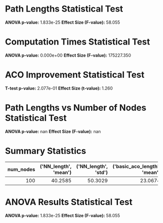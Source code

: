 # Path Lengths Statistical Test

**ANOVA p-value:** 1.833e-25
**Effect Size (F-value):** 58.055

# Computation Times Statistical Test

**ANOVA p-value:** 0.000e+00
**Effect Size (F-value):** 175227.350

# ACO Improvement Statistical Test

**T-test p-value:** 2.077e-01
**Effect Size (t-value):** 1.260

# Path Lengths vs Number of Nodes Statistical Test

**ANOVA p-value:** nan
**Effect Size (F-value):** nan

# Summary Statistics

|   num_nodes |   ('NN_length', 'mean') |   ('NN_length', 'std') |   ('basic_aco_length', 'mean') |   ('basic_aco_length', 'std') |   ('ai_aco_length', 'mean') |   ('ai_aco_length', 'std') |   ('aco_improvement', 'mean') |   ('aco_improvement', 'std') |   ('nn_time', 'mean') |   ('nn_time', 'std') |   ('basic_aco_time', 'mean') |   ('basic_aco_time', 'std') |   ('ai_aco_time', 'mean') |   ('ai_aco_time', 'std') |
|------------:|------------------------:|-----------------------:|-------------------------------:|------------------------------:|----------------------------:|---------------------------:|------------------------------:|-----------------------------:|----------------------:|---------------------:|-----------------------------:|----------------------------:|--------------------------:|-------------------------:|
|         100 |                 40.2585 |                50.3029 |                        23.0674 |                       41.1723 |                     20.7667 |                     40.466 |                       7.53997 |                      16.8166 |            0.00106218 |          0.000165008 |                      4.89481 |                    0.265728 |                   5.30194 |                 0.279959 |

# ANOVA Results Statistical Test

**ANOVA p-value:** 1.833e-25
**Effect Size (F-value):** 58.055

